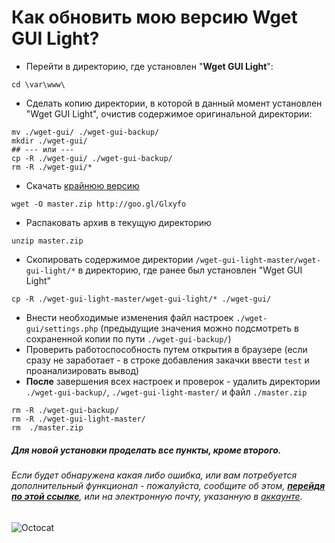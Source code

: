 Как обновить мою версию Wget GUI Light?
=========

* Перейти в директорию, где установлен "**Wget GUI Light**":
```shell
cd \var\www\
```
* Сделать копию директории, в которой в данный момент установлен "Wget GUI Light", очистив содержимое оригинальной директории:
```shell
mv ./wget-gui/ ./wget-gui-backup/
mkdir ./wget-gui/
## --- или ---
cp -R ./wget-gui/ ./wget-gui-backup/
rm -R ./wget-gui/*
```
* Скачать [крайнюю версию](https://github.com/tarampampam/wget-gui-light/archive/master.zip) 
```shell
wget -O master.zip http://goo.gl/Glxyfo
```
* Распаковать архив в текущую директорию
```shell
unzip master.zip
```
* Скопировать содержимое директории `/wget-gui-light-master/wget-gui-light/*` в директорию, где ранее был установлен "Wget GUI Light"
```shell
cp -R ./wget-gui-light-master/wget-gui-light/* ./wget-gui/
```
* Внести необходимые изменения файл настроек `./wget-gui/settings.php`  (предыдущие значения можно подсмотреть в сохраненной копии по пути `./wget-gui-backup/`)
* Проверить работоспособность путем открытия в браузере (если сразу не заработает - в строке добавления закачки ввести `test` и проанализировать вывод)
* **После** завершения всех настроек и проверок - удалить директории `./wget-gui-backup/`, `./wget-gui-light-master/` и файл `./master.zip`
```shell
rm -R ./wget-gui-backup/
rm -R ./wget-gui-light-master/
rm  ./master.zip
```

##### Для новой установки проделать все пункты, кроме второго.

###### Если будет обнаружена какая либо ошибка, или вам потребуется дополнительный функционал - пожалуйста, сообщите об этом, **[перейдя по этой ссылке]**, или на электронную почту, указанную в [аккаунте].

![Octocat](https://octodex.github.com/images/dojocat.jpg)

[перейдя по этой ссылке]:https://github.com/tarampampam/wget-gui-light/issues/new
[аккаунте]:https://github.com/tarampampam
